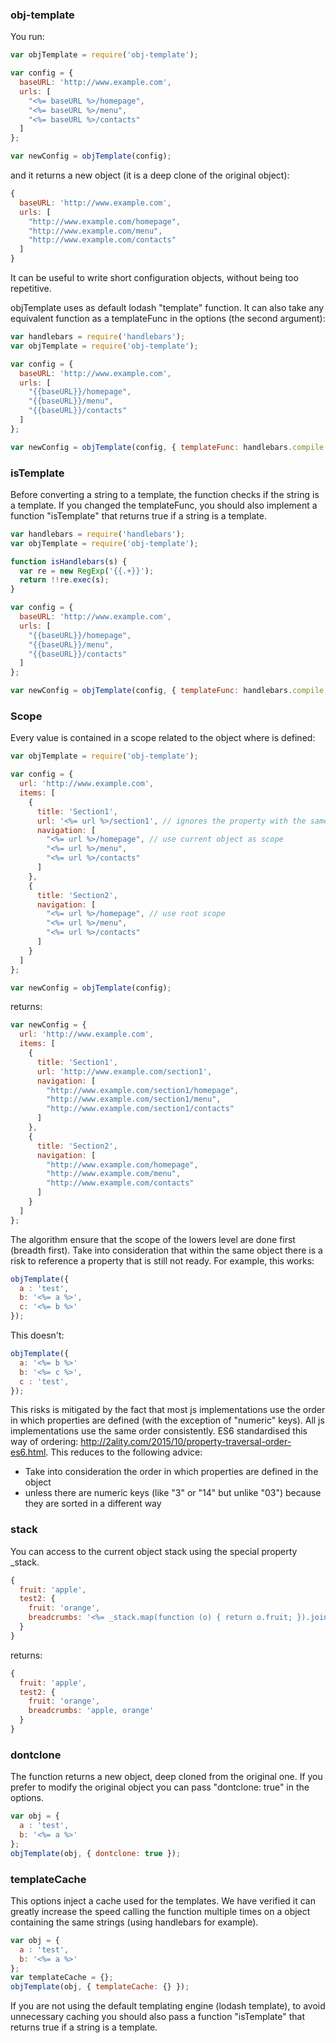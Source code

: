 ### obj-template

You run:
```js
var objTemplate = require('obj-template');

var config = {
  baseURL: 'http://www.example.com',
  urls: [
    "<%= baseURL %>/homepage",
    "<%= baseURL %>/menu",
    "<%= baseURL %>/contacts"
  ]
};

var newConfig = objTemplate(config);
```
and it returns a new object (it is a deep clone of the original object):

```js
{
  baseURL: 'http://www.example.com',
  urls: [
    "http://www.example.com/homepage",
    "http://www.example.com/menu",
    "http://www.example.com/contacts"
  ]
}
```
It can be useful to write short configuration objects, without being too repetitive.

objTemplate uses as default lodash "template" function. It can also take any equivalent function as a templateFunc in the options (the second argument):

```js
var handlebars = require('handlebars');
var objTemplate = require('obj-template');

var config = {
  baseURL: 'http://www.example.com',
  urls: [
    "{{baseURL}}/homepage",
    "{{baseURL}}/menu",
    "{{baseURL}}/contacts"
  ]
};

var newConfig = objTemplate(config, { templateFunc: handlebars.compile });
```
### isTemplate
Before converting a string to a template, the function checks if the string is a template. If you changed the templateFunc, you should also implement a function "isTemplate" that returns true if a string is a template.
```js
var handlebars = require('handlebars');
var objTemplate = require('obj-template');

function isHandlebars(s) {
  var re = new RegExp('{{.+}}');
  return !!re.exec(s);
}

var config = {
  baseURL: 'http://www.example.com',
  urls: [
    "{{baseURL}}/homepage",
    "{{baseURL}}/menu",
    "{{baseURL}}/contacts"
  ]
};

var newConfig = objTemplate(config, { templateFunc: handlebars.compile, isTemplate: isHandlebars });
```

### Scope
Every value is contained in a scope related to the object where is defined:
```js
var objTemplate = require('obj-template');

var config = {
  url: 'http://www.example.com',
  items: [
    {
      title: 'Section1',
      url: '<%= url %>/section1', // ignores the property with the same name of the current object
      navigation: [
        "<%= url %>/homepage", // use current object as scope
        "<%= url %>/menu",
        "<%= url %>/contacts"
      ]
    },
    {
      title: 'Section2',
      navigation: [
        "<%= url %>/homepage", // use root scope
        "<%= url %>/menu",
        "<%= url %>/contacts"
      ]
    }
  ]
};

var newConfig = objTemplate(config);
```
returns:
```js
var newConfig = {
  url: 'http://www.example.com',
  items: [
    {
      title: 'Section1',
      url: 'http://www.example.com/section1',
      navigation: [
        "http://www.example.com/section1/homepage",
        "http://www.example.com/section1/menu",
        "http://www.example.com/section1/contacts"
      ]
    },
    {
      title: 'Section2',
      navigation: [
        "http://www.example.com/homepage",
        "http://www.example.com/menu",
        "http://www.example.com/contacts"
      ]
    }
  ]
};
```
The algorithm ensure that the scope of the lowers level are done first (breadth first).
Take into consideration that within the same object there is a risk to reference a property that is still not ready. For example, this works:
```js
objTemplate({
  a : 'test',
  b: '<%= a %>',
  c: '<%= b %>'
});
```
This doesn't:
```js
objTemplate({
  a: '<%= b %>'
  b: '<%= c %>',
  c : 'test',
});
```
This risks is mitigated by the fact that most js implementations use the order in which properties are defined (with the exception of "numeric" keys). All js implementations use the same order consistently. ES6 standardised this way of ordering: http://2ality.com/2015/10/property-traversal-order-es6.html.
This reduces to the following advice:
* Take into consideration the order in which properties are defined in the object
* unless there are numeric keys (like "3" or "14" but unlike "03") because they are sorted in a different way

### stack
You can access to the current object stack using the special property _stack.
```js
{
  fruit: 'apple',
  test2: {
    fruit: 'orange',
    breadcrumbs: '<%= _stack.map(function (o) { return o.fruit; }).join(", ") %>'
  }
}
```
returns:
```js
{
  fruit: 'apple',
  test2: {
    fruit: 'orange',
    breadcrumbs: 'apple, orange'
  }
}
```

### dontclone
The function returns a new object, deep cloned from the original one. If you prefer to modify the original object you can pass "dontclone: true" in the options.
```js
var obj = {
  a : 'test',
  b: '<%= a %>'
};
objTemplate(obj, { dontclone: true });
```

### templateCache
This options inject a cache used for the templates. We have verified it can greatly increase the speed calling the function multiple times on a object containing the same strings (using handlebars for example).
```js
var obj = {
  a : 'test',
  b: '<%= a %>'
};
var templateCache = {};
objTemplate(obj, { templateCache: {} });
```
If you are not using the default templating engine (lodash template), to avoid unnecessary caching you should also pass a function "isTemplate" that returns true if a string is a template.
